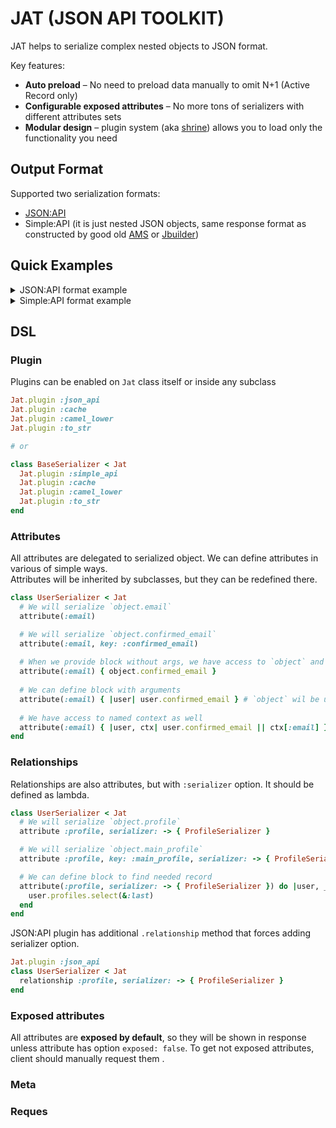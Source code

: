 # JAT (JSON API TOOLKIT)

JAT helps to serialize complex nested objects to JSON format.

Key features:

* **Auto preload** – No need to preload data manually to omit N+1 (Active Record only)
* **Configurable exposed attributes** – No more tons of serializers with different attributes sets
* **Modular design** – plugin system (aka [shrine]) allows you to load only the functionality you need

## Output Format

Supported two serialization formats:
  - [JSON:API]
  - Simple:API (it is just nested JSON objects, same response format as constructed by good old [AMS] or [Jbuilder])

## Quick Examples
<details>
  <summary>JSON:API format example</summary>

```ruby
class JsonapiSerializer < Jat
  plugin :json_api
end

class UserSerializer < JsonapiSerializer
  type :user

  attribute :id
  attribute(:name) { |user| [user.first_name, user.last_name].join(" ") }

  attribute :profile, serializer: -> { ProfileSerializer }, exposed: true
  attribute :roles, serializer: -> { RoleSerializer }, exposed: true
end

class ProfileSerializer < JsonapiSerializer
  type :profile

  attribute :id
  attribute(:location) { |profile| profile.location || "Gotham City" }
  attribute :followers_count
end

class RoleSerializer < JsonapiSerializer
  type :role

  attribute :id
  attribute :name
end

role1 = OpenStruct.new(id: 4, name: "superhero")
role2 = OpenStruct.new(id: 3, name: "reporter")
profile = OpenStruct.new(id: 2, followers_count: 999, location: nil)
user = OpenStruct.new(id: 1, first_name: "Clark", last_name: "Kent", profile: profile, roles: [role1, role2])

response = UserSerializer.to_h(user)
puts JSON.pretty_generate(response)
```

```json
{
  "data": {
    "type": "user",
    "id": 1,
    "attributes": {
      "name": "Clark Kent"
    },
    "relationships": {
      "profile": {
        "data": {
          "type": "profile",
          "id": 2
        }
      },
      "roles": {
        "data": [
          {
            "type": "role",
            "id": 4
          },
          {
            "type": "role",
            "id": 3
          }
        ]
      }
    }
  },
  "included": [
    {
      "type": "profile",
      "id": 2,
      "attributes": {
        "location": "Gotham City",
        "followers_count": 999
      }
    },
    {
      "type": "role",
      "id": 4,
      "attributes": {
        "name": "superhero"
      }
    },
    {
      "type": "role",
      "id": 3,
      "attributes": {
        "name": "reporter"
      }
    }
  ]
}
```
</details>

<details>
  <summary>Simple:API format example</summary>

```ruby
class SimpleSerializer < Jat
  plugin :simple_api
end

class UserSerializer < SimpleSerializer
  root :users

  attribute :id
  attribute(:name) { |user| [user.first_name, user.last_name].join(" ") }

  attribute :profile, serializer: -> { ProfileSerializer }, exposed: true
  attribute :roles, serializer: -> { RoleSerializer }, exposed: true
end

class ProfileSerializer < SimpleSerializer
  attribute :id
  attribute(:location) { |profile| profile.location || "Gotham City" }
  attribute :followers_count
end

class RoleSerializer < SimpleSerializer
  attribute :id
  attribute :name
end

role1 = OpenStruct.new(id: 4, name: "superhero")
role2 = OpenStruct.new(id: 3, name: "reporter")
profile = OpenStruct.new(id: 2, followers_count: 999, location: nil)
user = OpenStruct.new(id: 1, first_name: "Clark", last_name: "Kent", profile: profile, roles: [role1, role2])

response = UserSerializer.to_h(user)
puts JSON.pretty_generate(response)
```

```json
{
  "users": {
    "id": 1,
    "name": "Clark Kent",
    "profile": {
      "id": 2,
      "location": "Gotham City",
      "followers_count": 999
    },
    "roles": [
      {
        "id": 4,
        "name": "superhero"
      },
      {
        "id": 3,
        "name": "reporter"
      }
    ]
  }
}
```
</details>

## DSL

### Plugin

Plugins can be enabled on `Jat` class itself or inside any subclass
```ruby
Jat.plugin :json_api 
Jat.plugin :cache 
Jat.plugin :camel_lower
Jat.plugin :to_str

# or 

class BaseSerializer < Jat
  Jat.plugin :simple_api 
  Jat.plugin :cache 
  Jat.plugin :camel_lower
  Jat.plugin :to_str
end
```

### Attributes
All attributes are delegated to serialized object. We can define attributes in various of simple ways. \
Attributes will be inherited by subclasses, but they can be redefined there.

```ruby
class UserSerializer < Jat
  # We will serialize `object.email`
  attribute(:email)

  # We will serialize `object.confirmed_email`
  attribute(:email, key: :confirmed_email)
  
  # When we provide block without args, we have access to `object` and `context` public methods inside block
  attribute(:email) { object.confirmed_email } 
  
  # We can define block with arguments
  attribute(:email) { |user| user.confirmed_email } # `object` wil be used as first argument
  
  # We have access to named context as well 
  attribute(:email) { |user, ctx| user.confirmed_email || ctx[:email] }
end
```

### Relationships
Relationships are also attributes, but with `:serializer` option. It should be defined as lambda. 

```ruby
class UserSerializer < Jat
  # We will serialize `object.profile`
  attribute :profile, serializer: -> { ProfileSerializer }

  # We will serialize `object.main_profile`
  attribute :profile, key: :main_profile, serializer: -> { ProfileSerializer }

  # We can define block to find needed record
  attribute(:profile, serializer: -> { ProfileSerializer }) do |user, _ctx|
    user.profiles.select(&:last)
  end 
end
```

JSON:API plugin has additional `.relationship` method that forces adding serializer option.

```ruby
Jat.plugin :json_api
class UserSerializer < Jat
  relationship :profile, serializer: -> { ProfileSerializer }
end
```

### Exposed attributes
All attributes are **exposed by default**, so they will be shown in response unless attribute has option `exposed: false`.
To get not exposed attributes, client should manually request them .


[shrine]: https://shrinerb.com/docs/getting-started#plugin-system
[JSON:API]: https://jsonapi.org/format/
[AMS]: https://github.com/rails-api/active_model_serializers/tree/0-9-stable
[Jbuilder]: https://github.com/rails/jbuilder

### Meta

### Reques
